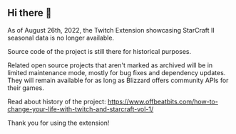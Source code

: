 ## Hi there 👋

As of August 26th, 2022, the Twitch Extension showcasing StarCraft II seasonal data is no longer available.

Source code of the project is still there for historical purposes.

Related open source projects that aren't marked as archived will be in limited maintenance mode, mostly for bug fixes and dependency updates. They will remain available for as long as Blizzard offers community APIs for their games.

Read about history of the project: https://www.offbeatbits.com/how-to-change-your-life-with-twitch-and-starcraft-vol-1/

Thank you for using the extension!
